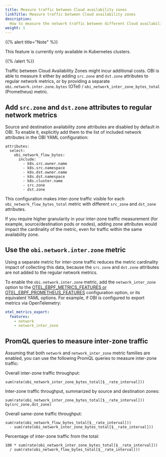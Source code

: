 ```yaml
---
title: Measure traffic between Cloud availability zones
linkTitle: Measure traffic between Cloud availability zones
description:
  How to measure the network traffic between different Cloud availability zones
weight: 1
---
```


{{% alert title="Note" %}}

This feature is currently only available in Kubernetes clusters.

{{% /alert %}}

Traffic between Cloud Availability Zones might incur additional costs. OBI is
able to measure it either by adding `src.zone` and `dst.zone` attributes to
regular network metrics, or by providing a separate
`obi.network.inter.zone.bytes` (OTel) /
`obi_network_inter_zone_bytes_total` (Prometheus) metric.

## Add `src.zone` and `dst.zone` attributes to regular network metrics

Source and destination availability zone attributes are disabled by default in
OBI. To enable it, explicitly add them to the list of included network
attributes in the OBI YAML configuration:

```
attributes:
  select:
    obi_network_flow_bytes:
      include:
        - k8s.src.owner.name
        - k8s.src.namespace
        - k8s.dst.owner.name
        - k8s.dst.namespace
        - k8s.cluster.name
        - src.zone
        - dst.zone
```

This configuration makes inter-zone traffic visible for each
`obi_network_flow_bytes_total` metric with different `src_zone` and
`dst_zone` attributes.

If you require higher granularity in your inter-zone traffic measurement (for
example, source/destination pods or nodes), adding zone attributes would impact
the cardinality of the metric, even for traffic within the same availability
zone.

## Use the `obi.network.inter.zone` metric

Using a separate metric for inter-zone traffic reduces the metric cardinality
impact of collecting this data, because the `src.zone` and `dst.zone` attributes
are not added to the regular network metrics.

To enable the `obi.network.inter.zone` metric, add the
`network_inter_zone` option to the
[OTEL_EBPF_METRICS_FEATURES or OTEL_EBPF_PROMETHEUS_FEATURES](../../configure/export-data/)
configuration option, or its equivalent YAML options. For example, if OBI is
configured to export metrics via OpenTelemetry:

```yaml
otel_metrics_export:
  features:
    - network
    - network_inter_zone
```

## PromQL queries to measure inter-zone traffic

Assuming that both `network` and `network_inter_zone` metric families are
enabled, you can use the following PromQL queries to measure inter-zone traffic:

Overall inter-zone traffic throughput:

```promql
sum(rate(obi_network_inter_zone_bytes_total[$__rate_interval]))
```

Inter-zone traffic throughput, summarized by source and destination zones:

```promql
sum(rate(obi_network_inter_zone_bytes_total[$__rate_interval])) by(src_zone,dst_zone)
```

Overall same-zone traffic throughput:

```promql
sum(rate(obi_network_flow_bytes_total[$__rate_interval]))
  - sum(rate(obi_network_inter_zone_bytes_total[$__rate_interval]))
```

Percentage of inter-zone traffic from the total:

```promql
100 * sum(rate(obi_network_inter_zone_bytes_total[$__rate_interval]))
  / sum(rate(obi_network_flow_bytes_total[$__rate_interval]))
```
